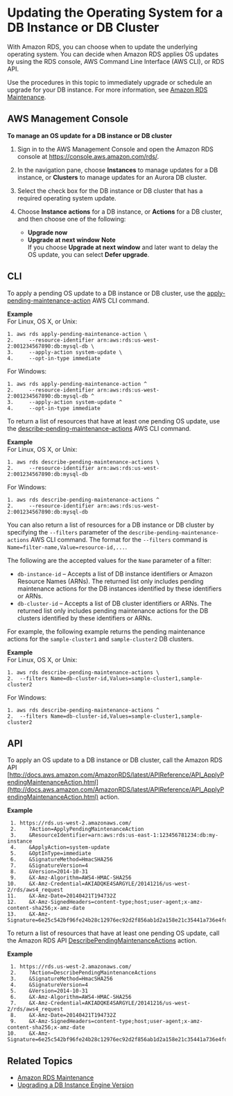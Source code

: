 # Updating the Operating System for a DB Instance or DB Cluster<a name="USER_UpgradeDBInstance.OSUpgrades"></a>

With Amazon RDS, you can choose when to update the underlying operating system\. You can decide when Amazon RDS applies OS updates by using the RDS console, AWS Command Line Interface \(AWS CLI\), or RDS API\. 

Use the procedures in this topic to immediately upgrade or schedule an upgrade for your DB instance\. For more information, see [Amazon RDS Maintenance](USER_UpgradeDBInstance.Maintenance.md)\. 

## AWS Management Console<a name="USER_UpgradeDBInstance.OSUpgrades.Console"></a>

**To manage an OS update for a DB instance or DB cluster**

1. Sign in to the AWS Management Console and open the Amazon RDS console at [https://console\.aws\.amazon\.com/rds/](https://console.aws.amazon.com/rds/)\.

1. In the navigation pane, choose **Instances** to manage updates for a DB instance, or **Clusters** to manage updates for an Aurora DB cluster\. 

1. Select the check box for the DB instance or DB cluster that has a required operating system update\. 

1. Choose **Instance actions** for a DB instance, or **Actions** for a DB cluster, and then choose one of the following:
   + **Upgrade now**
   + **Upgrade at next window**
**Note**  
If you choose **Upgrade at next window** and later want to delay the OS update, you can select **Defer upgrade**\.

## CLI<a name="USER_UpgradeDBInstance.OSUpgrades.CLI"></a>

To apply a pending OS update to a DB instance or DB cluster, use the [apply\-pending\-maintenance\-action](http://docs.aws.amazon.com/cli/latest/reference/rds/apply-pending-maintenance-action.html) AWS CLI command\.

**Example**  
For Linux, OS X, or Unix:  

```
1. aws rds apply-pending-maintenance-action \
2.     --resource-identifier arn:aws:rds:us-west-2:001234567890:db:mysql-db \
3.     --apply-action system-update \
4.     --opt-in-type immediate
```
For Windows:  

```
1. aws rds apply-pending-maintenance-action ^
2.     --resource-identifier arn:aws:rds:us-west-2:001234567890:db:mysql-db ^
3.     --apply-action system-update ^
4.     --opt-in-type immediate
```

To return a list of resources that have at least one pending OS update, use the [describe\-pending\-maintenance\-actions](http://docs.aws.amazon.com/cli/latest/reference/rds/describe-pending-maintenance-actions.html) AWS CLI command\.

**Example**  
For Linux, OS X, or Unix:  

```
1. aws rds describe-pending-maintenance-actions \
2.     --resource-identifier arn:aws:rds:us-west-2:001234567890:db:mysql-db
```
For Windows:  

```
1. aws rds describe-pending-maintenance-actions ^
2.     --resource-identifier arn:aws:rds:us-west-2:001234567890:db:mysql-db
```

You can also return a list of resources for a DB instance or DB cluster by specifying the `--filters` parameter of the `describe-pending-maintenance-actions` AWS CLI command\. The format for the `--filters` command is `Name=filter-name,Value=resource-id,...`\.

The following are the accepted values for the `Name` parameter of a filter:
+ `db-instance-id` – Accepts a list of DB instance identifiers or Amazon Resource Names \(ARNs\)\. The returned list only includes pending maintenance actions for the DB instances identified by these identifiers or ARNs\.
+ `db-cluster-id` – Accepts a list of DB cluster identifiers or ARNs\. The returned list only includes pending maintenance actions for the DB clusters identified by these identifiers or ARNs\.

For example, the following example returns the pending maintenance actions for the `sample-cluster1` and `sample-cluster2` DB clusters\.

**Example**  
For Linux, OS X, or Unix:  

```
1. aws rds describe-pending-maintenance-actions \
2. 	--filters Name=db-cluster-id,Values=sample-cluster1,sample-cluster2
```
For Windows:  

```
1. aws rds describe-pending-maintenance-actions ^
2. 	--filters Name=db-cluster-id,Values=sample-cluster1,sample-cluster2
```

## API<a name="USER_UpgradeDBInstance.OSUpgrades.API"></a>

To apply an OS update to a DB instance or DB cluster, call the Amazon RDS API [http://docs.aws.amazon.com/AmazonRDS/latest/APIReference/API_ApplyPendingMaintenanceAction.html](http://docs.aws.amazon.com/AmazonRDS/latest/APIReference/API_ApplyPendingMaintenanceAction.html) action\.

**Example**  

```
 1. https://rds.us-west-2.amazonaws.com/
 2.    ?Action=ApplyPendingMaintenanceAction
 3.    &ResourceIdentifier=arn:aws:rds:us-east-1:123456781234:db:my-instance
 4.    &ApplyAction=system-update
 5.    &OptInType=immediate
 6.    &SignatureMethod=HmacSHA256
 7.    &SignatureVersion=4
 8.    &Version=2014-10-31
 9.    &X-Amz-Algorithm=AWS4-HMAC-SHA256
10.    &X-Amz-Credential=AKIADQKE4SARGYLE/20141216/us-west-2/rds/aws4_request
11.    &X-Amz-Date=20140421T194732Z
12.    &X-Amz-SignedHeaders=content-type;host;user-agent;x-amz-content-sha256;x-amz-date
13.    &X-Amz-Signature=6e25c542bf96fe24b28c12976ec92d2f856ab1d2a158e21c35441a736e4fde2b
```

To return a list of resources that have at least one pending OS update, call the Amazon RDS API [DescribePendingMaintenanceActions](http://docs.aws.amazon.com/AmazonRDS/latest/APIReference/API_DescribePendingMaintenanceActions.html) action\.

**Example**  

```
 1. https://rds.us-west-2.amazonaws.com/
 2.    ?Action=DescribePendingMaintenanceActions
 3.    &SignatureMethod=HmacSHA256
 4.    &SignatureVersion=4
 5.    &Version=2014-10-31
 6.    &X-Amz-Algorithm=AWS4-HMAC-SHA256
 7.    &X-Amz-Credential=AKIADQKE4SARGYLE/20141216/us-west-2/rds/aws4_request
 8.    &X-Amz-Date=20140421T194732Z
 9.    &X-Amz-SignedHeaders=content-type;host;user-agent;x-amz-content-sha256;x-amz-date
10.    &X-Amz-Signature=6e25c542bf96fe24b28c12976ec92d2f856ab1d2a158e21c35441a736e4fde2b
```

## Related Topics<a name="USER_UpgradeDBInstance.OSUpgrades.Related"></a>
+ [Amazon RDS Maintenance](USER_UpgradeDBInstance.Maintenance.md)
+ [Upgrading a DB Instance Engine Version](USER_UpgradeDBInstance.Upgrading.md)